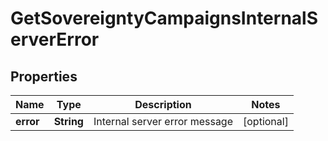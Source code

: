 
# GetSovereigntyCampaignsInternalServerError

## Properties
Name | Type | Description | Notes
------------ | ------------- | ------------- | -------------
**error** | **String** | Internal server error message |  [optional]



